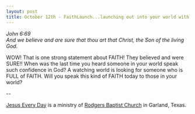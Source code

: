 ```yaml
---
layout: post
title: October 12th - FaithLaunch...launching out into your world with
---
```


_John 6:69  
And we believe and are sure that thou art that Christ, the Son of
the living God._

WOW! That is one strong statement about FAITH! They believed and
were SURE!! When was the last time you heard someone in your world
speak such confidence in God? A watching world is looking for someone
who is FULL of FAITH. Will you speak this kind of FAITH today to those
in your world?

 --

<a href=http://jesuseveryday.net>Jesus Every Day</a> is a ministry of <a href=http://rodgersbaptist.net>Rodgers Baptist Church</a> in Garland, Texas.

